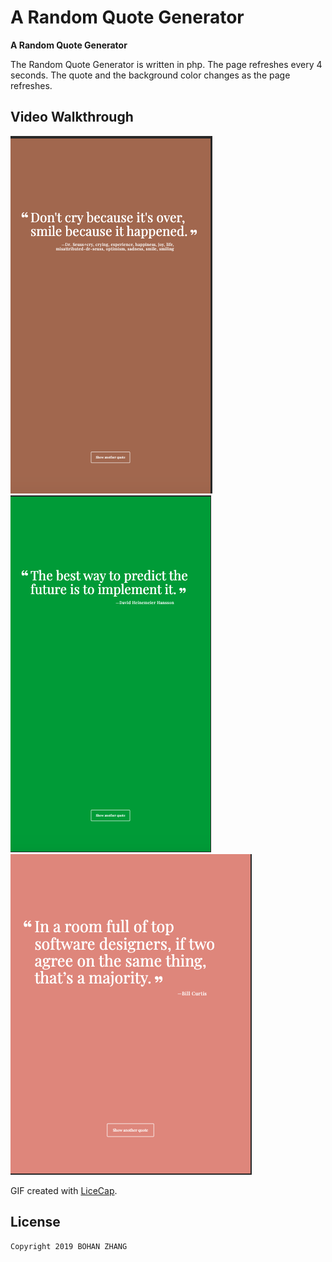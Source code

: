 # A Random Quote Generator

**A Random Quote Generator** 

The Random Quote Generator is written in php. The page refreshes every 4 seconds. The quote and the background color changes as the page refreshes.

## Video Walkthrough

<img src='./screenshots/1.png' title='screenshot' width='' alt='screenshot' />

<img src='./screenshots/2.png' title='screenshot' width='' alt='screenshot' />

<img src='./screenshots/3.png' title='screenshot' width='' alt='screenshot' />

GIF created with [LiceCap](http://www.cockos.com/licecap/).

## License

    Copyright 2019 BOHAN ZHANG
